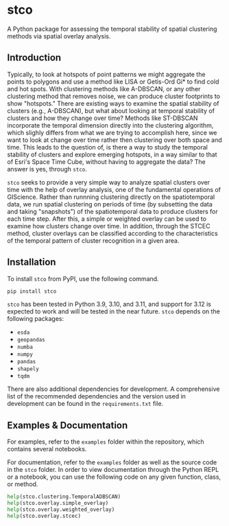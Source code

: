 # stco

A Python package for assessing the temporal stability of spatial clustering methods via spatial overlay analysis.

## Introduction

Typically, to look at hotspots of point patterns we might aggregate the points to polygons and use a method like LISA or Getis-Ord Gi\* to find cold and hot spots. With clustering methods like A-DBSCAN, or any other clustering method that removes noise, we can produce cluster footprints to show "hotspots." There are existing ways to examine the spatial stability of clusters (e.g., A-DBSCAN), but what about looking at temporal stability of clusters and how they change over time? Methods like ST-DBSCAN incorporate the temporal dimension directly into the clustering algorithm, which slighly differs from what we are trying to accomplish here, since we want to look at change over time rather then clustering over both space and time. This leads to the question of, is there a way to study the temporal stability of clusters and explore emerging hotspots, in a way similar to that of Esri's Space Time Cube, without having to aggregate the data? The answer is yes, through `stco`.

`stco` seeks to provide a very simple way to analyze spatial clusters over time with the help of overlay analysis, one of the fundamental operations of GIScience. Rather than runnning clustering directly on the spatiotemporal data, we run spatial clustering on periods of time (by subsetting the data and taking "snapshots") of the spatiotemporal data to produce clusters for each time step. After this, a simple or weighted overlay can be used to examine how clusters change over time. In addition, through the STCEC method, cluster overlays can be classified according to the characteristics of the temporal pattern of cluster recognition in a given area.

## Installation

To install `stco` from PyPI, use the following command.

```bash
pip install stco
```

`stco` has been tested in Python 3.9, 3.10, and 3.11, and support for 3.12 is expected to work and will be tested in the near future. `stco` depends on the following packages:

- `esda`
- `geopandas`
- `numba`
- `numpy`
- `pandas`
- `shapely`
- `tqdm`

There are also additional dependencies for development. A comprehensive list of the recommended dependencies and the version used in development can be found in the `requirements.txt` file.

## Examples & Documentation

For examples, refer to the `examples` folder within the repository, which contains several notebooks.

For documentation, refer to the `examples` folder as well as the source code in the `stco` folder. In order to view documentation through the Python REPL or a notebook, you can use the following code on any given function, class, or method.

```python
help(stco.clustering.TemporalADBSCAN)
help(stco.overlay.simple_overlay)
help(stco.overlay.weighted_overlay)
help(stco.overlay.stcec)
```
